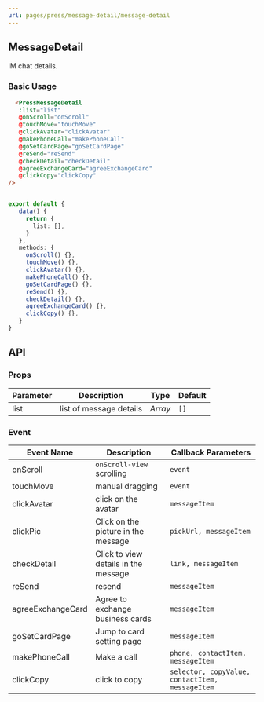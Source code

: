 ```yaml
---
url: pages/press/message-detail/message-detail
---
```


## MessageDetail 

IM chat details.

### Basic Usage

```html
  <PressMessageDetail
   :list="list"
   @onScroll="onScroll"
   @touchMove="touchMove"
   @clickAvatar="clickAvatar"
   @makePhoneCall="makePhoneCall"
   @goSetCardPage="goSetCardPage"
   @reSend="reSend"
   @checkDetail="checkDetail"
   @agreeExchangeCard="agreeExchangeCard"
   @clickCopy="clickCopy"
/>
```

```ts

export default {
   data() {
     return {
       list: [],
     }
   },
   methods: {
     onScroll() {},
     touchMove() {},
     clickAvatar() {},
     makePhoneCall() {},
     goSetCardPage() {},
     reSend() {},
     checkDetail() {},
     agreeExchangeCard() {},
     clickCopy() {},
   }
}
```

## API

### Props


| Parameter | Description             | Type    | Default |
| --------- | ----------------------- | ------- | ------- |
| list      | list of message details | _Array_ | `[]`    |


### Event


| Event Name        | Description                          | Callback Parameters                             |
| ----------------- | ------------------------------------ | ----------------------------------------------- |
| onScroll          | `onScroll-view` scrolling            | `event`                                         |
| touchMove         | manual dragging                      | `event`                                         |
| clickAvatar       | click on the avatar                  | `messageItem`                                   |
| clickPic          | Click on the picture in the message  | `pickUrl, messageItem`                          |
| checkDetail       | Click to view details in the message | `link, messageItem`                             |
| reSend            | resend                               | `messageItem`                                   |
| agreeExchangeCard | Agree to exchange business cards     | `messageItem`                                   |
| goSetCardPage     | Jump to card setting page            | `messageItem`                                   |
| makePhoneCall     | Make a call                          | `phone, contactItem, messageItem`               |
| clickCopy         | click to copy                        | `selector, copyValue, contactItem, messageItem` |